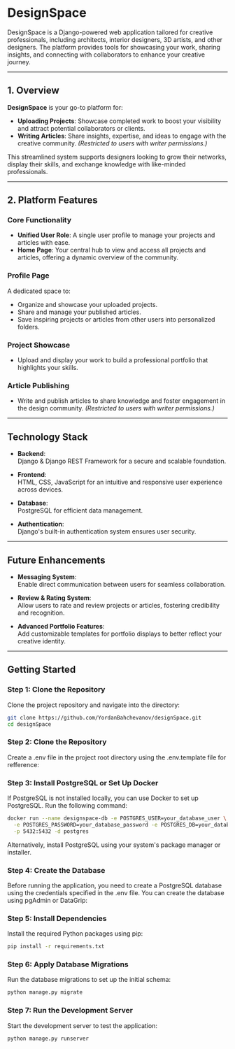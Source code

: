# DesignSpace

 DesignSpace is a Django-powered web application tailored for creative professionals, including architects, interior designers, 3D artists, and other designers. The platform provides tools for showcasing your work, sharing insights, and connecting with collaborators to enhance your creative journey.

---

## 1. Overview

**DesignSpace** is your go-to platform for:

- **Uploading Projects**: Showcase completed work to boost your visibility and attract potential collaborators or clients.
- **Writing Articles**: Share insights, expertise, and ideas to engage with the creative community. *(Restricted to users with writer permissions.)*

This streamlined system supports designers looking to grow their networks, display their skills, and exchange knowledge with like-minded professionals.

---

## 2. Platform Features

### Core Functionality

- **Unified User Role**: A single user profile to manage your projects and articles with ease.
- **Home Page**: Your central hub to view and access all projects and articles, offering a dynamic overview of the community.

### Profile Page

A dedicated space to:
- Organize and showcase your uploaded projects.
- Share and manage your published articles.
- Save inspiring projects or articles from other users into personalized folders.

### Project Showcase

- Upload and display your work to build a professional portfolio that highlights your skills.

### Article Publishing

- Write and publish articles to share knowledge and foster engagement in the design community. *(Restricted to users with writer permissions.)*

---

## Technology Stack

- **Backend**:  
  Django & Django REST Framework for a secure and scalable foundation.

- **Frontend**:  
  HTML, CSS, JavaScript for an intuitive and responsive user experience across devices.

- **Database**:  
  PostgreSQL for efficient data management.

- **Authentication**:  
  Django's built-in authentication system ensures user security.

---

## Future Enhancements

- **Messaging System**:  
  Enable direct communication between users for seamless collaboration.

- **Review & Rating System**:  
  Allow users to rate and review projects or articles, fostering credibility and recognition.

- **Advanced Portfolio Features**:  
  Add customizable templates for portfolio displays to better reflect your creative identity.

---

## Getting Started

### Step 1: Clone the Repository
Clone the project repository and navigate into the directory:

```bash
git clone https://github.com/YordanBahchevanov/designSpace.git
cd designSpace
```
### Step 2: Clone the Repository
Create a .env file in the project root directory using the .env.template file for refference:

### Step 3: Install PostgreSQL or Set Up Docker
If PostgreSQL is not installed locally, you can use Docker to set up PostgreSQL. Run the following command:

```bash
docker run --name designspace-db -e POSTGRES_USER=your_database_user \
  -e POSTGRES_PASSWORD=your_database_password -e POSTGRES_DB=your_database_name \
  -p 5432:5432 -d postgres
```
Alternatively, install PostgreSQL using your system's package manager or installer.

### Step 4: Create the Database
Before running the application, you need to create a PostgreSQL database using the credentials specified in the .env file. 
You can create the database using pgAdmin or DataGrip:

### Step 5: Install Dependencies
Install the required Python packages using pip:

```bash
pip install -r requirements.txt
```
### Step 6: Apply Database Migrations
Run the database migrations to set up the initial schema:

```bash
python manage.py migrate
```
### Step 7: Run the Development Server
Start the development server to test the application:

```bash
python manage.py runserver
```







